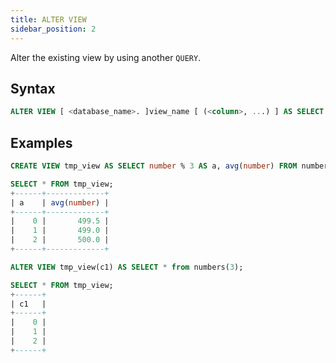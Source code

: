 ```yaml
---
title: ALTER VIEW
sidebar_position: 2
---
```


Alter the existing view by using another `QUERY`.

## Syntax

```sql
ALTER VIEW [ <database_name>. ]view_name [ (<column>, ...) ] AS SELECT query
```

## Examples

```sql
CREATE VIEW tmp_view AS SELECT number % 3 AS a, avg(number) FROM numbers(1000) GROUP BY a ORDER BY a;

SELECT * FROM tmp_view;
+------+-------------+
| a    | avg(number) |
+------+-------------+
|    0 |       499.5 |
|    1 |       499.0 |
|    2 |       500.0 |
+------+-------------+

ALTER VIEW tmp_view(c1) AS SELECT * from numbers(3);

SELECT * FROM tmp_view;
+------+
| c1   |
+------+
|    0 |
|    1 |
|    2 |
+------+
```
